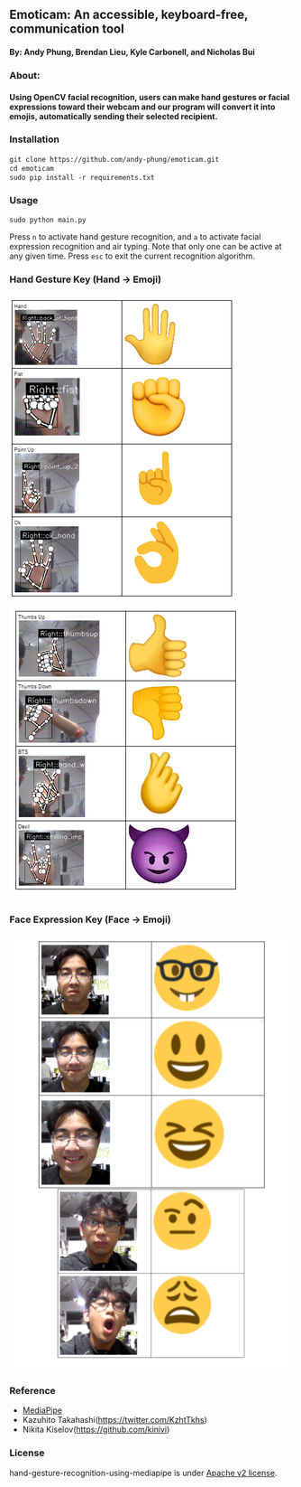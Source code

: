 ## Emoticam: An accessible, keyboard-free, communication tool
#### By: Andy Phung, Brendan Lieu, Kyle Carbonell, and Nicholas Bui

### About:
#### Using OpenCV facial recognition, users can make hand gestures or facial expressions toward their webcam and our program will convert it into emojis, automatically sending their selected recipient.

### Installation
```
git clone https://github.com/andy-phung/emoticam.git
cd emoticam
sudo pip install -r requirements.txt 
```

### Usage
```
sudo python main.py
```
Press `n` to activate hand gesture recognition, and `a` to activate facial expression recognition and air typing. Note that only one can be active at any given time. Press `esc` to exit the current recognition algorithm.

### Hand Gesture Key (Hand -> Emoji)
![img.png](img.png)
![img_1.png](img_1.png)

### Face Expression Key (Face -> Emoji)
![face_to_emoji.png](face_to_emoji.png)



### Reference
* [MediaPipe](https://mediapipe.dev/)
* Kazuhito Takahashi(https://twitter.com/KzhtTkhs)
* Nikita Kiselov(https://github.com/kinivi)
 
### License 
hand-gesture-recognition-using-mediapipe is under [Apache v2 license](LICENSE).


